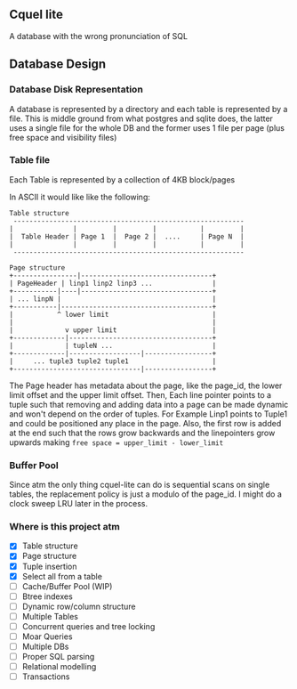 ## Cquel lite

A database with the wrong pronunciation of SQL


## Database Design

### Database Disk Representation

A database is represented by a directory and each table is represented by a file. This is middle ground from what postgres and sqlite does,
the latter uses a single file for the whole DB and the former uses 1 file per page (plus free space and visibility files)

### Table file

Each Table is represented by a collection of 4KB block/pages


In ASCII it would like like the following:

```
Table structure
 ----------------------------------------------------------
|               |         |         |           |         |
|  Table Header | Page 1  |  Page 2 |  ....     | Page N  |
|               |         |         |           |         |
 ----------------------------------------------------------

Page structure
+----------------|---------------------------------+
| PageHeader | linp1 linp2 linp3 ...               |
+-----------|----|---------------------------------+
| ... linpN |                                      |
+-----------|--------------------------------------+
|           ^ lower limit                          |
|                                                  |
|             v upper limit                        |
+-------------|------------------------------------+
|             | tupleN ...                         |
+-------------|------------------|-----------------+
|     ... tuple3 tuple2 tuple1                     |
+--------------------------------|-----------------+
```

The Page header has metadata about the page, like the page_id, the lower limit offset and the upper limit offset. Then, Each line pointer points to a tuple
such that removing and adding data into a page can be made dynamic and won't depend on the order of tuples. For Example Linp1 points to Tuple1
and could be positioned any place in the page. Also, the first row is added at the end such that the rows grow backwards and the linepointers
grow upwards making `free space = upper_limit - lower_limit`

### Buffer Pool

Since atm the only thing cquel-lite can do is sequential scans on single tables, the replacement policy is just a modulo of the page_id.
I might do a clock sweep LRU later in the process.


### Where is this project atm

- [x] Table structure
- [x] Page structure
- [x] Tuple insertion
- [x] Select all from a table
- [ ] Cache/Buffer Pool (WIP)
- [ ] Btree indexes
- [ ] Dynamic row/column structure
- [ ] Multiple Tables
- [ ] Concurrent queries and tree locking
- [ ] Moar Queries
- [ ] Multiple DBs
- [ ] Proper SQL parsing
- [ ] Relational modelling
- [ ] Transactions
